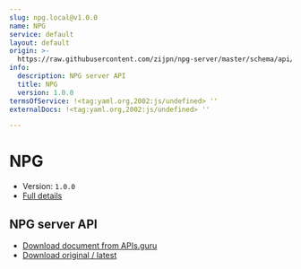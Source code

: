 ```yaml
---
slug: npg.local@v1.0.0
name: NPG
service: default
layout: default
origin: >-
  https://raw.githubusercontent.com/zijpn/npg-server/master/schema/api/npgapi.json
info:
  description: NPG server API
  title: NPG
  version: 1.0.0
termsOfService: !<tag:yaml.org,2002:js/undefined> ''
externalDocs: !<tag:yaml.org,2002:js/undefined> ''

---
```

# NPG

* Version: `1.0.0`
* [Full details](../html/npg.local@v1.0.0.html)



## NPG server API



* [Download document from APIs.guru](https://raw.githubusercontent.com/APIs-guru/asyncapi-directory/master/docs/APIs/npg.local%40v1.0.0.yaml)
* [Download original / latest](https://raw.githubusercontent.com/zijpn/npg-server/master/schema/api/npgapi.json)

<script type="application/ld+json">
{
  "@context": "http://schema.org/",
  "@type": "WebAPI",
  "description": "NPG server API",


  "name": "NPG"
}
</script>
